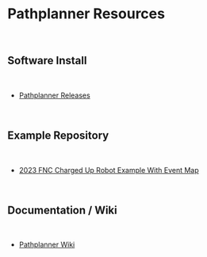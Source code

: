 # Pathplanner Resources

<br>

## Software Install

<br>

- [Pathplanner Releases](https://github.com/mjansen4857/pathplanner/releases)

<br>


## Example Repository

<br>

- [2023 FNC Charged Up Robot Example With Event Map](https://github.com/FRC5727/2023_ChargedUp/blob/main/src/main/java/frc/robot/Auto.java)

<br>


## Documentation / Wiki

<br>

- [Pathplanner Wiki](https://github.com/mjansen4857/pathplanner/wiki)

<br>
